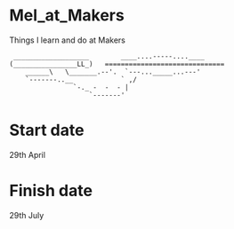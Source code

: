 # Mel_at_Makers
Things I learn and do at Makers

```
 ___________________        ____....-----....____
(________________LL_)   ==============================
    ______\   \_______.--'.  `---..._____...---'
    `-------..__            ` ,/
                `-._ -  -  - |
                    `-------'
```

# Start date
29th April

# Finish date
29th July



